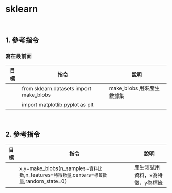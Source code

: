 # sklearn
<br/>

## 1. 參考指令
### 寫在最前面
| 目標 | 指令 | 說明 |
| --- | --- | --- |
|| from sklearn.datasets import make_blobs | make_blobs 用來產生數據集|
|| import matplotlib.pyplot as plt ||
<br/>

## 2. 參考指令
| 目標 | 指令 | 說明 |
| --- | --- | --- |
|| `x`,`y`=make_blobs(n_samples=`資料比數`,n_features=`特徵數量`,centers=`標籤數量`,random_state=0) | 產生測試用資料，x為特徵，y為標籤|
